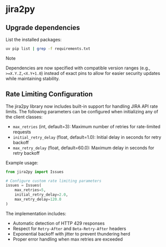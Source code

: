 # jira2py

## Upgrade dependencies

List the installed packages:

```bash
uv pip list | grep -f requirements.txt
```

> [!NOTE]
> Dependencies are now specified with compatible version ranges (e.g., `>=X.Y.Z,<X.Y+1.0`) instead of exact pins to allow for easier security updates while maintaining stability.

## Rate Limiting Configuration

The jira2py library now includes built-in support for handling JIRA API rate limits. The following parameters can be configured when initializing any of the client classes:

- `max_retries` (int, default=3): Maximum number of retries for rate-limited requests
- `initial_retry_delay` (float, default=1.0): Initial delay in seconds for retry backoff
- `max_retry_delay` (float, default=60.0): Maximum delay in seconds for retry backoff

Example usage:
```python
from jira2py import Issues

# Configure custom rate limiting parameters
issues = Issues(
    max_retries=5,
    initial_retry_delay=2.0,
    max_retry_delay=120.0
)
```

The implementation includes:
- Automatic detection of HTTP 429 responses
- Respect for `Retry-After` and `Beta-Retry-After` headers
- Exponential backoff with jitter to prevent thundering herd
- Proper error handling when max retries are exceeded

